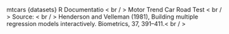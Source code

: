 mtcars {datasets}	R Documentatio < br / >
Motor Trend Car Road Test < br / >
Source: < br / >
Henderson and Velleman (1981), Building multiple regression models interactively. Biometrics, 37, 391–411.< br / >
